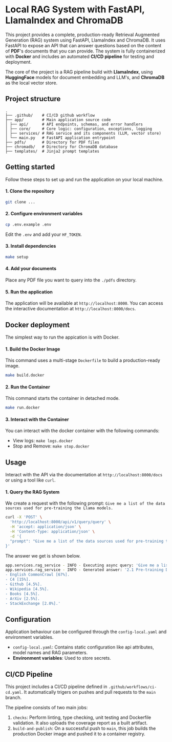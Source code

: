 # Local RAG System with FastAPI, LlamaIndex and ChromaDB

This project provides a complete, production-ready Retrieval Augmented Generation (RAG) system using FastAPI, LlamaIndex and ChromaDB. It uses FastAPI to expose an API that can answer questions based on the content of **PDF**'s documents that you can provide. The system is fully containerized with **Docker** and includes an automated **CI/CD pipeline** for testing and deployment.

The core of the project is a RAG pipeline build with **LlamaIndex**, using **HuggingFace** models for document embedding and LLM's, and **ChromaDB** as the local vector store.

## Project structure

```shell
.
├── .github/    # CI/CD github workflow
├── app/        # Main application source code
│ ├── api/      # API endpoints, schemas, and error handlers
│ ├── core/     # Core logic: configuration, exceptions, logging
│ ├── services/ # RAG service and its components (LLM, vector store)
│ └── main.py   # FastAPI application entrypoint
├── pdfs/       # Directory for PDF files
├── chromadb/   # Directory for ChromaDB database
├── templates/  # Jinja2 prompt templates
```

## Getting started

Follow these steps to set up and run the application on your local machine.

#### 1. Clone the repository

```bash
git clone ...
```

#### 2. Configure environment variables

```bash
cp .env.example .env
```

Edit the `.env` and add your `HF_TOKEN`.

#### 3. Install dependencies

```bash
make setup
```

#### 4. Add your documents

Place any PDF file you want to query into the `./pdfs` directory.

#### 5. Run the application

The application will be available at `http://localhost:8000`. You can access the interactive documentation at `http://localhost:8000/docs`.


## Docker deployment

The simplest way to run the appication is with Docker.

#### 1. Build the Docker Image

This command uses a multi-stage `Dockerfile` to build a production-ready image.

```bash
make build.docker
```

#### 2. Run the Container

This command starts the container in detached mode.

```bash
make run.docker
```

#### 3. Interact with the Container
You can interact with the docker container with the following commands:
* View logs: `make logs.docker`
* Stop and Remove: `make stop.docker`


## Usage

Interact with the API via the documentation at `http://localhost:8000/docs` or using a tool like `curl`.

#### 1. Query the RAG System

We create a request with the following prompt: `Give me a list of the data sources used for pre-training the Llama models.`

```bash
curl -X 'POST' \
  'http://localhost:8000/api/v1/query/query' \
  -H 'accept: application/json' \
  -H 'Content-Type: application/json' \
  -d '{
  "prompt": "Give me a list of the data sources used for pre-training the Llama models."
}'
```

The answer we get is shown below.

```bash
app.services.rag_service - INFO - Executing async query: 'Give me a list of the data sources used for pre-training the Llama models.'
app.services.rag_service - INFO - Generated answer: '2.1 Pre-training Data
- English CommonCrawl [67%].
- C4 [15%].
- Github [4.5%].
- Wikipedia [4.5%].
- Books [4.5%].
- ArXiv [2.5%].
- StackExchange [2.0%].'
```

## Configuration

Application behaviour can be configured through the `config-local.yaml` and environment variables.
* `config-local.yaml`: Contains static configuration like api attributes, model names and RAG parameters.
* **Environment variables**: Used to store secrets.


## CI/CD Pipeline

This project includes a CI/CD pipeline defined in `.github/workflows/ci-cd.yaml`. It automatically trigers on pushes and pull requests to the `main` branch.

The pipeline consists of two main jobs:
1. `checks`: Perform linting, type checking, unit testing and Dockerfile validation. It also uploads the coverage report as a built artifact.
2. `build-and-publish`: On a successful push to `main`, this job builds the production Docker image and pushed it to a container registry.
